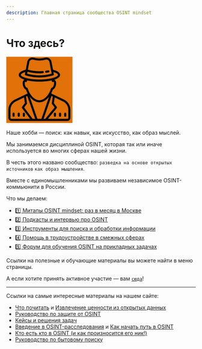 ```yaml
---
description: Главная страница сообщества OSINT mindset
---
```


# Что здесь?

![](<.gitbook/assets/image (8) (1).png>)

Наше хобби — поиск: как навык, как искусство, как образ мыслей.

Мы занимаемся дисциплиной OSINT, которая так или иначе используется во многих сферах нашей жизни.

В честь этого названо сообщество: `разведка на основе открытых источников` `как образ мышления`.

Вместе с единомышленниками мы развиваем независимое OSINT-коммьюнити в России.

Что мы делаем:

* [1️⃣ Митапы OSINT mindset: раз в месяц в Москве](https://osint-mindset.gitbook.io/index/mitapy-i-podkasty)
* [2️⃣ Подкасты и интервью про OSINT](https://osint-mindset.mave.digital/)
* [3️⃣ Инструменты для поиска и обработки информации](https://github.com/soxoj)
* [4️⃣ Помощь в трудоустройстве в смежных сферах](https://t.me/osint\_mindset/144)
* [5️⃣ Форум для обучения OSINT на прикладных задачах](https://t.me/osint\_mindset/150)

Ссылки на полезные и обучающие материалы вы можете найти в меню страницы.

А если хотите принять активное участие — вам [`сюда`](https://docs.google.com/forms/d/e/1FAIpQLScXQhUQ1pF\_-rp6lx-sb9MSBx1e1Qmj60zmkw04Wdls\_m2iEQ/viewform)!

***

Ссылки на самые интересные материалы на нашем сайте:

* [Что почитать](https://osint-mindset.gitbook.io/index/community/kogo-pochitat) и [Извлечение ценности из открытых данных](https://osint-mindset.gitbook.io/index/community/kogo-pochitat/keisy-osint-mindset-izvlechenie-cennosti-iz-vneshnikh-dannykh)
* [Руководство по защите от OSINT](https://osint-mindset.gitbook.io/counter-osint)
* [Кейсы и решения задач](https://osint-mindset.gitbook.io/cases)
* [Введение в OSINT-расследования](https://osint-mindset.gitbook.io/index/guides/vvedenie-v-osint-rassledovaniya) и [Как начать путь в OSINT](https://osint-mindset.gitbook.io/index/guides/kak-nachat-put-v-osint)
* [Кто есть кто в OSINT (и как произносится его ник!)](https://soxoj.github.io/dictionary/)
* [Руководство по бытовому поиску](https://osint-mindset.gitbook.io/everyday-osint/)
